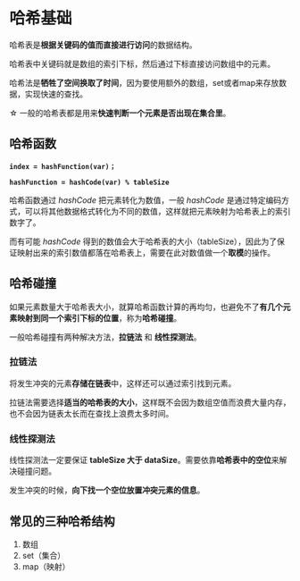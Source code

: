 # 哈希基础

哈希表是**根据关键码的值而直接进行访问**的数据结构。

哈希表中关键码就是数组的索引下标，然后通过下标直接访问数组中的元素。

哈希法是**牺牲了空间换取了时间**，因为要使用额外的数组，set或者map来存放数据，实现快速的查找。

☆ 一般的哈希表都是用来**快速判断一个元素是否出现在集合里**。



## 哈希函数

**`index = hashFunction(var)；`**

**`hashFunction = hashCode(var) % tableSize`**

哈希函数通过 *hashCode* 把元素转化为数值，一般 *hashCode* 是通过特定编码方式，可以将其他数据格式转化为不同的数值，这样就把元素映射为哈希表上的索引数字了。

而有可能 *hashCode* 得到的数值会大于哈希表的大小（tableSize），因此为了保证映射出来的索引数值都落在哈希表上，需要在此对数值做一个**取模**的操作。



## 哈希碰撞

如果元素数量大于哈希表大小，就算哈希函数计算的再均匀，也避免不了**有几个元素映射到同一个索引下标的位置**，称为**哈希碰撞**。

一般哈希碰撞有两种解决方法，**拉链法** 和 **线性探测法**。

### 拉链法

将发生冲突的元素**存储在链表**中，这样还可以通过索引找到元素。

拉链法需要选择**适当的哈希表的大小**，这样既不会因为数组空值而浪费大量内存，也不会因为链表太长而在查找上浪费太多时间。

### 线性探测法

线性探测法一定要保证 **tableSize 大于 dataSize**。需要依靠**哈希表中的空位**来解决碰撞问题。

发生冲突的时候，**向下找一个空位放置冲突元素的信息**。



## 常见的三种哈希结构

1. 数组
2. set（集合）
3. map（映射）




